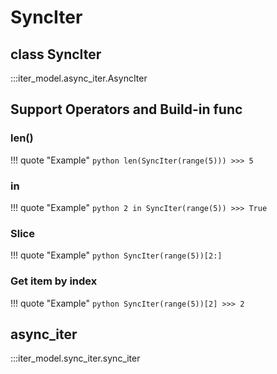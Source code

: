 # SyncIter

## class SyncIter
:::iter_model.async_iter.AsyncIter

## Support Operators and Build-in func

### len()

!!! quote "Example"
    ```python
    len(SyncIter(range(5)))
    >>> 5
    ```    

### in

!!! quote "Example"
    ```python
    2 in SyncIter(range(5))
    >>> True
    ``` 

### Slice

!!! quote "Example"
    ```python
    SyncIter(range(5))[2:]
    ``` 

### Get item by index

!!! quote "Example"
    ```python
    SyncIter(range(5))[2]
    >>> 2
    ``` 

## async_iter
:::iter_model.sync_iter.sync_iter
